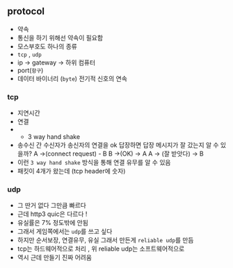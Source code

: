 ## protocol
- 약속
- 통신을 하기 위해선 약속이 필요함 
- 모스부호도 하나의 종류
- `tcp` , `udp`  
- ip -> gateway -> 하위 컴퓨터 
- port(`항구`) 
- 데이터 바이너리 (`byte`) 전기적 신호의 연속

### tcp 
-  지연시간 
-  연결 
-  - 3 way hand shake 
- 송수신 간  수신자가 송신자의 연결을 ok 답장하면 답장 메시지가 잘 갔는지 알 수 있을까?
A ->(connect request) - B
B ->(OK) ->  A
A -> (잘 받앗다) ->  B
- 이런 `3 way hand shake` 방식을 통해 연결 유무를 알 수 있음
- 패킷이 4개가 왔는데 (tcp header에 숫자)

### udp 
- 그 딴거 없다 그만큼 빠르다
- 근데 http3 quic은 다르다 !
- 유실률은 7% 정도밖에 안됨
- 그래서 게임쪽에서는  `udp`를 쓰고 싶다
- 하지만 순서보장, 연결유무, 유실 
그래서 만든게 
`reliable udp`를 만듬
- tcp는 하드웨어적으로 처리 , 위 reliable udp는 소프트웨어적으로 
- 역시 근데 만들기 진짜 어려움

